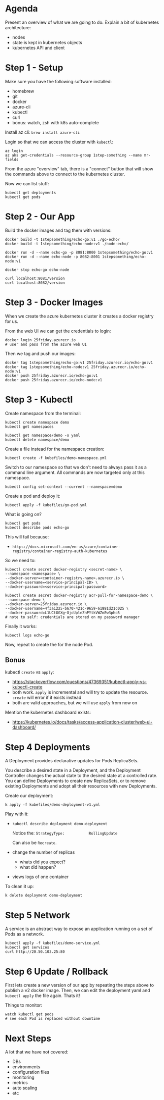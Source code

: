 # Agenda

Present an overview of what we are going to do.
Explain a bit of kubernetes architecture:
  - nodes
  - state is kept in kubernetes objects
  - kubernetes API and client


# Step 1 - Setup

Make sure you have the following software installed:
 - homebrew
 - git
 - docker
 - azure-cli
 - kubectl
 - curl
 - bonus: watch, zsh with k8s auto-complete

Install az cli: `brew install azure-cli`

Login so that we can access the cluster with `kubectl`:

    az login
    az aks get-credentials --resource-group 1step-something --name mr-fields

From the azure "overview" tab, there is a "connect" button that will show the commands above to connect to the kubernetes cluster.

Now we can list stuff:

    kubectl get deployments
    kubectl get pods


# Step 2 - Our App

Build the docker images and tag them with versions:

    docker build -t 1stepsomething/echo-go:v1 ./go-echo/
    docker build -t 1stepsomething/echo-node:v1 ./node-echo/

    docker run -d --name echo-go -p 8081:8000 1stepsomething/echo-go:v1
    docker run -d --name echo-node -p 8082:8001 1stepsomething/echo-node:v1

    docker stop echo-go echo-node

    curl localhost:8081/version
    curl localhost:8082/version

# Step 3 - Docker Images

When we create the azure kubernetes cluster it creates a docker registry for us.

From the web UI we can get the credentials to login:

    docker login 25friday.azurecr.io
    # user and pass from the azure web UI

Then we tag and push our images:

    docker tag 1stepsomething/echo-go:v1 25friday.azurecr.io/echo-go:v1
    docker tag 1stepsomething/echo-node:v1 25friday.azurecr.io/echo-node:v1
    docker push 25friday.azurecr.io/echo-go:v1
    docker push 25friday.azurecr.io/echo-node:v1

# Step 3 - Kubectl

Create namespace from the terminal:

    kubectl create namespace demo
    kubectl get namespaces

    kubectl get namespace/demo -o yaml
    kubectl delete namespace/demo

Create a file instead for the namespace creation:

    kubectl create -f kubefiles/demo-namespace.yml

Switch to our namespace so that we don't need to always pass it as a command line argument.
All commands are now targeted only at this namespace.

    kubectl config set-context --current --namespace=demo

Create a pod and deploy it:

    kubectl apply -f kubefiles/go-pod.yml

What is going on?

    kubectl get pods
    kubectl describe pods echo-go

This will fail because:

 * `https://docs.microsoft.com/en-us/azure/container-registry/container-registry-auth-kubernetes`

So we need to:

    kubectl create secret docker-registry <secret-name> \
    --namespace <namespace> \
    --docker-server=<container-registry-name>.azurecr.io \
    --docker-username=<service-principal-ID> \
    --docker-password=<service-principal-password>

    kubectl create secret docker-registry acr-pull-for-namespace-demo \
    --namespace demo \
    --docker-server=25friday.azurecr.io \
    --docker-username=4f3a1225-b670-421c-9659-61881d21c025 \
    --docker-password=L1UCtOGXg~OjcUpleZnPYtkVWZnEw3pho5
    # note to self: credentials are stored on my password manager

Finally it works:

    kubectl logs echo-go

Now, repeat to create the for the node Pod.


## Bonus

kubectl `create` vs `apply`: 

 * https://stackoverflow.com/questions/47369351/kubectl-apply-vs-kubectl-create
 * both work.
`apply` is incremental and will try to update the resource.
`create` will error if it exists instead
 * both are valid approaches, but we will use `apply` from now on

Mention the kubernetes dashboard exists:
 * https://kubernetes.io/docs/tasks/access-application-cluster/web-ui-dashboard/


# Step 4 Deployments

A Deployment provides declarative updates for Pods ReplicaSets.

You describe a desired state in a Deployment, and the Deployment Controller changes the actual state to the desired state at a controlled rate.
You can define Deployments to create new ReplicaSets, or to remove existing Deployments and adopt all their resources with new Deployments.

Create our deployment:

    k apply -f kubefiles/demo-deployment-v1.yml

Play with it:

 * `kubectl describe deployment demo-deployment`

    Notice the: `StrategyType:           RollingUpdate`

    Can also be `Recreate`.
 * change the number of replicas
   * whats did you expect?
   * what did happen?
 * views logs of one container

To clean it up:

    k delete deployment demo-deployment

# Step 5 Network

A service is an abstract way to expose an application running on a set of Pods as a network.

    kubectl apply -f kubefiles/demo-service.yml
    kubectl get services
    curl http://20.50.103.25:80

# Step 6 Update / Rollback

First lets create a new version of our app by repeating the steps above to publish a v2 docker image.
Then, we can edit the deployment yaml and `kubectl apply` the file again.
Thats it!

Things to monitor:

    watch kubectl get pods
    # see each Pod is replaced without downtime

# Next Steps

A lot that we have not covered:

 - DBs
 - environments
 - configuration files
 - monitoring
 - metrics
 - auto scaling
 - etc
